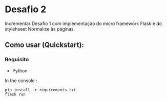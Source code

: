 # Desafio 2
Incrementar Desafio 1 com implementação do micro framework Flask e do stylehseet Normalize às páginas.

## Como usar (Quickstart):
### Requisito
- Python

[//]: # (breaklist)
In the console :

    pip install -r requirements.txt
    flask run